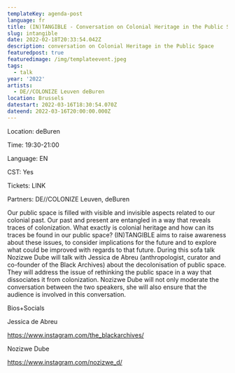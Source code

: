 ```yaml
---
templateKey: agenda-post
language: fr
title: (IN)TANGIBLE - Conversation on Colonial Heritage in the Public Space
slug: intangible
date: 2022-02-18T20:33:54.042Z
description: conversation on Colonial Heritage in the Public Space
featuredpost: true
featuredimage: /img/templateevent.jpeg
tags:
  - talk
year: '2022'
artists:
  - DE//COLONIZE Leuven deBuren
location: Brussels
datestart: 2022-03-16T18:30:54.070Z
dateend: 2022-03-16T20:00:00.000Z
---
```

Location: deBuren

Time: 19:30-21:00

Language: EN

CST: Yes

Tickets: LINK

Partners: DE//COLONIZE Leuven, deBuren

Our public space is filled with visible and invisible aspects related to our colonial past. Our past and present are entangled in a way that reveals traces of colonization. What exactly is colonial heritage and how can its traces be found in our public space? (IN)TANGIBLE aims to raise awareness about these issues, to consider implications for the future and to explore what could be improved with regards to that future. During this sofa talk Nozizwe Dube will talk with Jessica de Abreu (anthropologist, curator and co-founder of the Black Archives) about the decolonisation of public space. They will address the issue of rethinking the public space in a way that dissociates it from colonization. Nozizwe Dube will not only moderate the conversation between the two speakers, she will also ensure that the audience is involved in this conversation.

Bios+Socials

Jessica de Abreu

https://www.instagram.com/the_blackarchives/

Nozizwe Dube

https://www.instagram.com/nozizwe_d/
